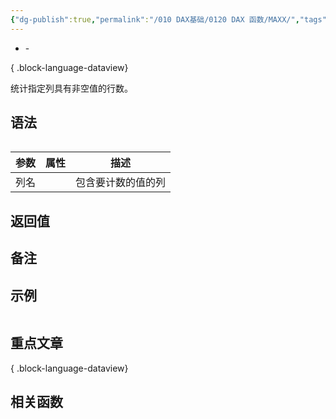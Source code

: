 ```yaml
---
{"dg-publish":true,"permalink":"/010 DAX基础/0120 DAX 函数/MAXX/","tags":["dax函数","聚合","迭代"]}
---
```



- \-

{ .block-language-dataview}

统计指定列具有非空值的行数。

## 语法

```js

```

| **参数** | **属性** | **描述**           |
| -------- | -------- | ------------------ |
| 列名     |          | 包含要计数的值的列 |

## 返回值



## 备注




## 示例

```js
```
## 重点文章

{ .block-language-dataview}

## 相关函数

